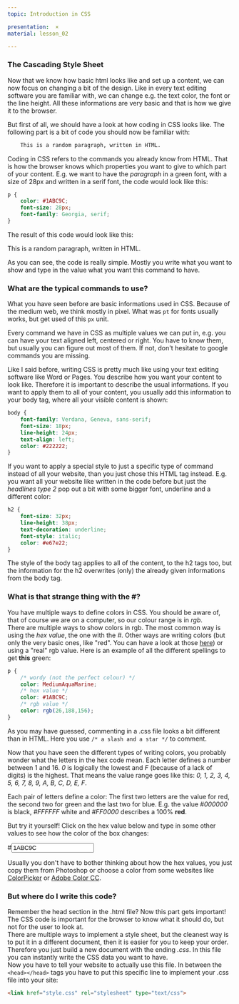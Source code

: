 ```yaml
---
topic: Introduction in CSS

presentation:  ×
material: lesson_02

---
```


### The Cascading Style Sheet

Now that we know how basic html looks like and set up a content, we can now focus on changing a bit of the design. Like in every text editing software you are familiar with, we can change e.g. the text color, the font or the line height. All these informations are very basic and that is how we give it to the browser.
  
But first of all, we should have a look at how coding in CSS looks like. The following part is a bit of code you should now be familiar with:

```html
	This is a random paragraph, written in HTML. 
```

Coding in CSS refers to the commands you already know from HTML. That is how the browser knows which properties you want to give to which part of your content. E.g. we want to have the _paragraph_ in a green font, with a size of 28px and written in a serif font, the code would look like this:

```css
p {
	color: #1ABC9C;
	font-size: 28px;
	font-family: Georgia, serif;
}
```

The result of this code would look like this:

This is a random paragraph, written in HTML.

As you can see, the code is really simple. Mostly you write what you want to show and type in the value what you want this command to have.

### What are the typical commands to use?

What you have seen before are basic informations used in CSS. Because of the medium web, we think mostly in pixel. What was `pt` for fonts usually works, but get used of this `px` unit.  

Every command we have in CSS as multiple values we can put in, e.g. you can have your text aligned left, centered or right. You have to know them, but usually you can figure out most of them. If not, don't hesitate to google commands you are missing.  

Like I said before, writing CSS is pretty much like using your text editing software like Word or Pages. You describe how you want your content to look like. Therefore it is important to describe the usual informations. If you want to apply them to all of your content, you usually add this information to your body tag, where all your visible content is shown:

```css
body {
	font-family: Verdana, Geneva, sans-serif;
	font-size: 18px;
	line-height: 24px;
	text-align: left;
	color: #222222;
}
```

If you want to apply a special style to just a specific type of command instead of all your website, than you just chose this HTML tag instead. E.g. you want all your website like written in the code before but just the _headlines type 2_ pop out a bit with some bigger font, underline and a different color:

```css
h2 {
	font-size: 32px;
	line-height: 38px;
	text-decoration: underline;
	font-style: italic;
	color: #e67e22;
}
```

The style of the body tag applies to all of the content, to the h2 tags too, but the information for the h2 overwrites (only) the already given informations from the body tag.

### What is that strange thing with the #?

You have multiple ways to define colors in CSS. You should be aware of, that of course we are on a computer, so our colour range is in _rgb_.  
There are multiple ways to show colors in rgb. The most common way is using the _hex value_, the one with the _#_. Other ways are writing colors (but only the very basic ones, like "red". You can have a look at those [here](http://www.w3schools.com/colors/colors_names.asp)) or using a "real" rgb value. Here is an example of all the different spellings to get **this** green:

```css
p {
	/* wordy (not the perfect colour) */
	color: MediumAquaMarine;
	/* hex value */
	color: #1ABC9C;
	/* rgb value */
	color: rgb(26,188,156);
}
```

As you may have guessed, commenting in a .css file looks a bit different than in HTML. Here you use `/* a slash and a star */` to comment.

Now that you have seen the different types of writing colors, you probably wonder what the letters in the hex code mean. Each letter defines a number between 1 and 16\. _0_ is logically the lowest and _F_ (because of a lack of digits) is the highest. That means the value range goes like this: _0, 1, 2, 3, 4, 5, 6, 7, 8, 9, A, B, C, D, E, F_.  

Each pair of letters define a color: The first two letters are the value for red, the second two for green and the last two for blue. E.g. the value _#000000_ is black, _#FFFFFF_ white and _#FF0000_ describes a 100% **red**.

But try it yourself! Click on the hex value below and type in some other values to see how the color of the box changes:

<div id="colorpicker" class="d50"><span class="hashtag">#</span><input type="text" id="hex" maxlength="6" value="1ABC9C"> <label for="hex"></label></div>

Usually you don't have to bother thinking about how the hex values, you just copy them from Photoshop or choose a color from some websites like [ColorPicker](http://www.colorpicker.com/) or [Adobe Color CC](https://color.adobe.com/).

### But where do I write this code?

Remember the head section in the .html file? Now this part gets important! The CSS code is important for the browser to know what it should do, but not for the user to look at.  
There are multiple ways to implement a style sheet, but the cleanest way is to put it in a different document, then it is easier for you to keep your order. Therefore you just build a new document with the ending _.css_. In this file you can instantly write the CSS data you want to have.  
Now you have to tell your website to actually use this file. In between the `<head></head>` tags you have to put this specific line to implement your .css file into your site:

```html
<link href="style.css" rel="stylesheet" type="text/css">
```